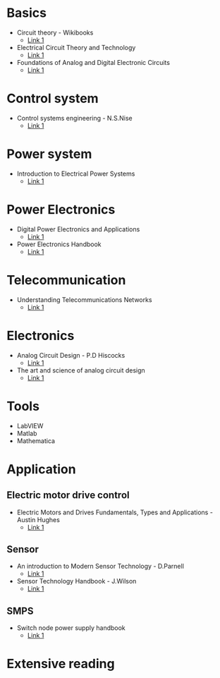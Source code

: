 # Basics
- Circuit theory - Wikibooks
  - [Link 1](https://upload.wikimedia.org/wikipedia/commons/f/f8/Circuit_Theory.pdf)
- Electrical Circuit Theory and Technology
  - [Link 1](http://160592857366.free.fr/joe/ebooks/Electronics%20and%20Electrical%20Engineering%20Collection/BIRD,%20J.%20(2001).%20Electrical%20Circuit%20Theory%20and%20Technology%20(2nd%20ed.)/Electrical_Circuit_Theory_and_Technology_2E.pdf)
- Foundations of Analog and Digital Electronic Circuits
  - [Link 1](https://neurophysics.ucsd.edu/courses/physics_120/Agarwal%20and%20Lang%20(2005)%20Foundations%20of%20Analog%20and%20Digital.pdf)

# Control system
- Control systems engineering - N.S.Nise
  - [Link 1](https://dademuchconnection.files.wordpress.com/2017/07/control-systems-engineering-norman-nise.pdf)
# Power system
- Introduction to Electrical Power Systems
  - [Link 1](https://pdfs.semanticscholar.org/86ed/60ad8c8f09cc63cbddac0629ebb0e5755c70.pdf)
# Power Electronics
- Digital Power Electronics and Applications
  - [Link 1](http://www.unhas.ac.id/tahir/BAHAN-KULIAH/ELIN/BOOK/Digital_Power_Electronics_and_Applications.pdf)
- Power Electronics Handbook
  - [Link 1](http://site.iugaza.edu.ps/malramlawi/files/RASHID_Power_Electronics_Handbook.pdf)
# Telecommunication
- Understanding Telecommunications Networks
  - [Link 1](https://www.mobt3ath.com/uplode/book/book-55336.pdf)
# Electronics
- Analog Circuit Design - P.D Hiscocks
  - [Link 1](https://www.sphere.bc.ca/download/analog-circuit-design-hiscocks.pdf)
- The art and science of analog circuit design
  - [Link 1](https://doc.xdevs.com/doc/_Books/Jim_Williams_The_Art_and_Science_of_Analog_Circuit_Design.pdf)

# Tools
- LabVIEW
- Matlab
- Mathematica

# Application
## Electric motor drive control
- Electric Motors and Drives Fundamentals, Types and Applications - Austin Hughes
  - [Link 1](http://www.emic-bg.org/files/Electric_Motors___Drives.pdf)
## Sensor 
- An introduction to Modern Sensor Technology - D.Parnell
  - [Link 1](https://www.cedengineering.com/userfiles/An%20Introduction%20to%20Modern%20Sensor%20%20Technology.pdf)
- Sensor Technology Handbook - J.Wilson
  - [Link 1](http://www.kelm.ftn.uns.ac.rs/literatura/si/pdf/Sensor%20Technology%20Handbook.pdf)
## SMPS
- Switch node power supply handbook
  - [Link 1](https://doc.xdevs.com/docs/_Books/Switchmode%20Power%20Supply%20Handbook.pdf)
# Extensive reading
